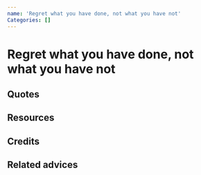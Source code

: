```yaml
---
name: 'Regret what you have done, not what you have not'
Categories: []
---
```

# Regret what you have done, not what you have not

## Quotes

## Resources

## Credits

## Related advices

